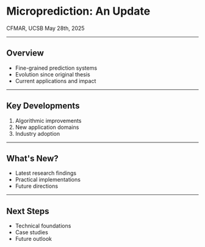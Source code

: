 # Microprediction: An Update
CFMAR, UCSB
May 28th, 2025

---

## Overview

- Fine-grained prediction systems
- Evolution since original thesis
- Current applications and impact

---

## Key Developments

1. Algorithmic improvements
2. New application domains
3. Industry adoption

---

## What's New?

- Latest research findings
- Practical implementations
- Future directions

---

## Next Steps

- Technical foundations
- Case studies
- Future outlook 